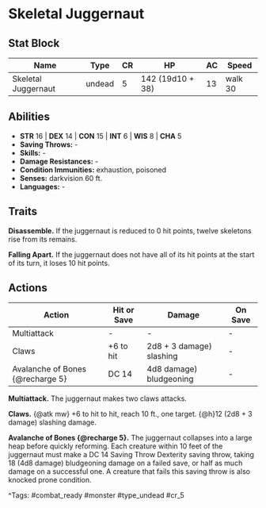 # Skeletal Juggernaut

## Stat Block

| Name | Type | CR | HP | AC | Speed |
|------|------|----|----|----|-------|
| Skeletal Juggernaut | undead | 5 | 142 (19d10 + 38) | 13 | walk 30 |

## Abilities

- **STR** 16 | **DEX** 14 | **CON** 15 | **INT** 6 | **WIS** 8 | **CHA** 5
- **Saving Throws:** -  
- **Skills:** -  
- **Damage Resistances:** -  
- **Condition Immunities:** exhaustion, poisoned  
- **Senses:** darkvision 60 ft.  
- **Languages:** -

## Traits

**Disassemble.** If the juggernaut is reduced to 0 hit points, twelve skeletons rise from its remains.

**Falling Apart.** If the juggernaut does not have all of its hit points at the start of its turn, it loses 10 hit points.


## Actions

| Action | Hit or Save | Damage | On Save |
|--------|--------------|--------|----------|
| Multiattack | - | - | - |
| Claws | +6 to hit | 2d8 + 3 damage) slashing | - |
| Avalanche of Bones {@recharge 5} | DC 14 | 4d8 damage) bludgeoning | - |

**Multiattack.** The juggernaut makes two claws attacks.

**Claws.** {@atk mw} +6 to hit to hit, reach 10 ft., one target. {@h}12 (2d8 + 3 damage) slashing damage.

**Avalanche of Bones {@recharge 5}.** The juggernaut collapses into a large heap before quickly reforming. Each creature within 10 feet of the juggernaut must make a DC 14 Saving Throw Dexterity saving throw, taking 18 (4d8 damage) bludgeoning damage on a failed save, or half as much damage on a successful one. A creature that fails this saving throw is also knocked prone condition.


^Tags: #combat_ready #monster #type_undead #cr_5